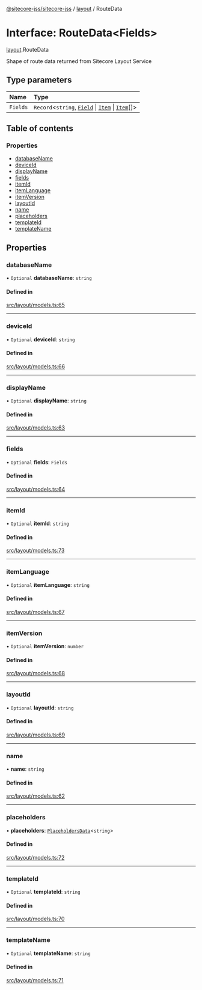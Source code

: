 [@sitecore-jss/sitecore-jss](../README.md) / [layout](../modules/layout.md) / RouteData

# Interface: RouteData<Fields\>

[layout](../modules/layout.md).RouteData

Shape of route data returned from Sitecore Layout Service

## Type parameters

| Name     | Type                                                                                                      |
| :------- | :-------------------------------------------------------------------------------------------------------- |
| `Fields` | `Record`<`string`, [`Field`](layout.Field.md) \| [`Item`](layout.Item.md) \| [`Item`](layout.Item.md)[]\> |

## Table of contents

### Properties

- [databaseName](layout.RouteData.md#databasename)
- [deviceId](layout.RouteData.md#deviceid)
- [displayName](layout.RouteData.md#displayname)
- [fields](layout.RouteData.md#fields)
- [itemId](layout.RouteData.md#itemid)
- [itemLanguage](layout.RouteData.md#itemlanguage)
- [itemVersion](layout.RouteData.md#itemversion)
- [layoutId](layout.RouteData.md#layoutid)
- [name](layout.RouteData.md#name)
- [placeholders](layout.RouteData.md#placeholders)
- [templateId](layout.RouteData.md#templateid)
- [templateName](layout.RouteData.md#templatename)

## Properties

### databaseName

• `Optional` **databaseName**: `string`

#### Defined in

[src/layout/models.ts:65](https://github.com/Sitecore/jss/blob/0b8b1fca9/packages/sitecore-jss/src/layout/models.ts#L65)

---

### deviceId

• `Optional` **deviceId**: `string`

#### Defined in

[src/layout/models.ts:66](https://github.com/Sitecore/jss/blob/0b8b1fca9/packages/sitecore-jss/src/layout/models.ts#L66)

---

### displayName

• `Optional` **displayName**: `string`

#### Defined in

[src/layout/models.ts:63](https://github.com/Sitecore/jss/blob/0b8b1fca9/packages/sitecore-jss/src/layout/models.ts#L63)

---

### fields

• `Optional` **fields**: `Fields`

#### Defined in

[src/layout/models.ts:64](https://github.com/Sitecore/jss/blob/0b8b1fca9/packages/sitecore-jss/src/layout/models.ts#L64)

---

### itemId

• `Optional` **itemId**: `string`

#### Defined in

[src/layout/models.ts:73](https://github.com/Sitecore/jss/blob/0b8b1fca9/packages/sitecore-jss/src/layout/models.ts#L73)

---

### itemLanguage

• `Optional` **itemLanguage**: `string`

#### Defined in

[src/layout/models.ts:67](https://github.com/Sitecore/jss/blob/0b8b1fca9/packages/sitecore-jss/src/layout/models.ts#L67)

---

### itemVersion

• `Optional` **itemVersion**: `number`

#### Defined in

[src/layout/models.ts:68](https://github.com/Sitecore/jss/blob/0b8b1fca9/packages/sitecore-jss/src/layout/models.ts#L68)

---

### layoutId

• `Optional` **layoutId**: `string`

#### Defined in

[src/layout/models.ts:69](https://github.com/Sitecore/jss/blob/0b8b1fca9/packages/sitecore-jss/src/layout/models.ts#L69)

---

### name

• **name**: `string`

#### Defined in

[src/layout/models.ts:62](https://github.com/Sitecore/jss/blob/0b8b1fca9/packages/sitecore-jss/src/layout/models.ts#L62)

---

### placeholders

• **placeholders**: [`PlaceholdersData`](../modules/layout.md#placeholdersdata)<`string`\>

#### Defined in

[src/layout/models.ts:72](https://github.com/Sitecore/jss/blob/0b8b1fca9/packages/sitecore-jss/src/layout/models.ts#L72)

---

### templateId

• `Optional` **templateId**: `string`

#### Defined in

[src/layout/models.ts:70](https://github.com/Sitecore/jss/blob/0b8b1fca9/packages/sitecore-jss/src/layout/models.ts#L70)

---

### templateName

• `Optional` **templateName**: `string`

#### Defined in

[src/layout/models.ts:71](https://github.com/Sitecore/jss/blob/0b8b1fca9/packages/sitecore-jss/src/layout/models.ts#L71)
